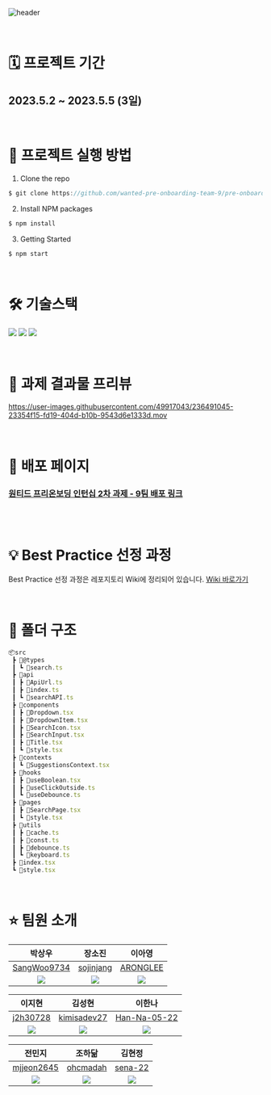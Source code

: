 ![header](https://capsule-render.vercel.app/api?type=waving&color=gradient&height=300&section=header&text=원티드%20프리온보딩%202차%20과제%209팀&fontSize=50)

<br/>

# 🗓️ 프로젝트 기간

## 2023.5.2 ~ 2023.5.5 (3일)

<br/>

# 📌 프로젝트 실행 방법

1. Clone the repo

```javascript
$ git clone https://github.com/wanted-pre-onboarding-team-9/pre-onboarding-10th-2-9.git
```

2. Install NPM packages

```javascript
$ npm install
```

3. Getting Started

```javascript
$ npm start
```

<br/>

# 🛠️ 기술스택

<p>
<img src="https://img.shields.io/badge/React-61DAFB?style=flat-square&logo=React&logoColor=black"/>
<img src="https://img.shields.io/badge/Typescript-3178C6?style=flat-square&logo=Typescript&logoColor=white"/>
<img src="https://img.shields.io/badge/styled components-DB7093?style=flat-square&logo=styled-components&logoColor=white"/>
</p>

<br />

# 👀 과제 결과물 프리뷰

https://user-images.githubusercontent.com/49917043/236491045-23354f15-fd19-404d-b10b-9543d6e1333d.mov




<br/>

# 🚀 배포 페이지

### [원티드 프리온보딩 인턴십 2차 과제 - 9팀 배포 링크](https://wanted-pre-onboarding-10th-9-2.herokuapp.com/)

<br/>

<br/>

# 💡 Best Practice 선정 과정

Best Practice 선정 과정은 레포지토리 Wiki에 정리되어 있습니다. [Wiki 바로가기](https://github.com/wanted-pre-onboarding-team-9/pre-onboarding-10th-1-9/wiki/%F0%9F%93%9D-Pre-Onboarding-10th-9%ED%8C%80-%EA%B3%BC%EC%A0%9C-1---Wiki)

<br/>

# 📂 폴더 구조

```javascript
📦src
 ┣ 📂@types
 ┃ ┗ 📜search.ts
 ┣ 📂api
 ┃ ┣ 📜ApiUrl.ts
 ┃ ┣ 📜index.ts
 ┃ ┗ 📜searchAPI.ts
 ┣ 📂components
 ┃ ┣ 📜Dropdown.tsx
 ┃ ┣ 📜DropdownItem.tsx
 ┃ ┣ 📜SearchIcon.tsx
 ┃ ┣ 📜SearchInput.tsx
 ┃ ┣ 📜Title.tsx
 ┃ ┗ 📜style.tsx
 ┣ 📂contexts
 ┃ ┗ 📜SuggestionsContext.tsx
 ┣ 📂hooks
 ┃ ┣ 📜useBoolean.tsx
 ┃ ┣ 📜useClickOutside.ts
 ┃ ┗ 📜useDebounce.ts
 ┣ 📂pages
 ┃ ┣ 📜SearchPage.tsx
 ┃ ┗ 📜style.tsx
 ┣ 📂utils
 ┃ ┣ 📜cache.ts
 ┃ ┣ 📜const.ts
 ┃ ┣ 📜debounce.ts
 ┃ ┗ 📜keyboard.ts
 ┣ 📜index.tsx
 ┗ 📜style.tsx
```

<br/>

# ⭐️ 팀원 소개

|                          박상우                           |                           장소진                           |                          이아영                           |
| :-------------------------------------------------------: | :--------------------------------------------------------: | :-------------------------------------------------------: |
|       [SangWoo9734](https://github.com/SangWoo9734)       |         [sojinjang](https://github.com/sojinjang)          |          [ARONGLEE](https://github.com/ARONGLEE)          |
| ![](https://avatars.githubusercontent.com/u/49917043?v=4) | ![](https://avatars.githubusercontent.com/u/111125577?v=4) | ![](https://avatars.githubusercontent.com/u/74637336?v=4) |

|                          이지현                           |                          김성현                           |                          이한나                           |
| :-------------------------------------------------------: | :-------------------------------------------------------: | :-------------------------------------------------------: |
|          [j2h30728](https://github.com/j2h30728)          |       [kimisadev27](https://github.com/kimisadev27)       |      [Han-Na-05-22](https://github.com/Han-Na-05-22)      |
| ![](https://avatars.githubusercontent.com/u/60846068?v=4) | ![](https://avatars.githubusercontent.com/u/34756233?v=4) | ![](https://avatars.githubusercontent.com/u/97869178?v=4) |

|                           전민지                           |                          조하닮                           |                           김현정                           |
| :--------------------------------------------------------: | :-------------------------------------------------------: | :--------------------------------------------------------: |
|        [mjjeon2645](https://github.com/mjjeon2645)         |          [ohcmadah](https://github.com/ohcmadah)          |           [sena-22](https://github.com/sena-22)            |
| ![](https://avatars.githubusercontent.com/u/104840243?v=4) | ![](https://avatars.githubusercontent.com/u/52340070?v=4) | ![](https://avatars.githubusercontent.com/u/110877564?v=4) |
